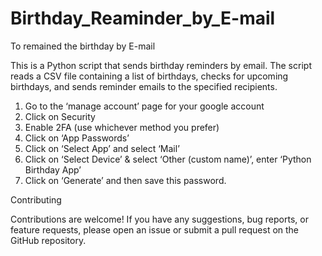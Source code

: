 # Birthday_Reaminder_by_E-mail
To remained the birthday by E-mail

This is a Python script that sends birthday reminders by email. The script reads a CSV file containing a list of birthdays, checks for upcoming birthdays, and sends reminder emails to the specified recipients.

1. Go to the ‘manage account’ page for your google account
2. Click on Security
3. Enable 2FA (use whichever method you prefer)
4. Click on ‘App Passwords’
5. Click on ‘Select App’ and select ‘Mail’
6. Click on ‘Select Device’ & select ‘Other (custom name)’, enter ‘Python Birthday App’
7. Click on ‘Generate’ and then save this password.

Contributing

Contributions are welcome! If you have any suggestions, bug reports, or feature requests, please open an issue or submit a pull request on the GitHub repository.
